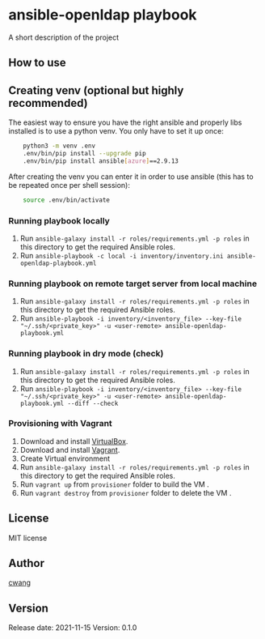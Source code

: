 # ansible-openldap playbook

A short description of the project

## How to use

## Creating venv (optional but highly recommended)

The easiest way to ensure you have the right ansible and properly libs installed is to use a python venv. You only have to set it up once:

```sh
    python3 -m venv .env
    .env/bin/pip install --upgrade pip
    .env/bin/pip install ansible[azure]==2.9.13
```

After creating the venv you can enter it in order to use ansible (this has to be repeated once per shell session):

```sh
    source .env/bin/activate
```

### Running playbook locally

1. Run `ansible-galaxy install -r roles/requirements.yml -p roles` in this directory to get the required Ansible roles.
2. Run `ansible-playbook -c local -i inventory/inventory.ini ansible-openldap-playbook.yml`

### Running playbook on remote target server from local machine

1. Run `ansible-galaxy install -r roles/requirements.yml -p roles` in this directory to get the required Ansible roles.
2. Run `ansible-playbook -i inventory/<inventory_file> --key-file "~/.ssh/<private_key>" -u <user-remote> ansible-openldap-playbook.yml`

### Running playbook in dry mode (check)

1. Run `ansible-galaxy install -r roles/requirements.yml -p roles` in this directory to get the required Ansible roles.
2. Run `ansible-playbook -i inventory/<inventory_file> --key-file "~/.ssh/<private_key>" -u <user-remote> ansible-openldap-playbook.yml --diff --check`

### Provisioning with Vagrant

1. Download and install [VirtualBox](https://www.virtualbox.org/wiki/Downloads).
2. Download and install [Vagrant](http://www.vagrantup.com/downloads.html).
3. Create Virtual environment
4. Run `ansible-galaxy install -r roles/requirements.yml -p roles` in this directory to get the required Ansible roles.
5. Run `vagrant up` from `provisioner` folder to build the VM .
6. Run `vagrant destroy` from `provisioner` folder to delete the VM .

## License

MIT license

## Author

[cwang](mailto:cwang@cc.cs.nctu.edu.tw)

## Version

Release date: 2021-11-15
Version: 0.1.0
